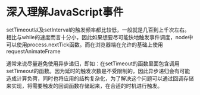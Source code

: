 # 深入理解JavaScript事件

 setTimeout以及setInterval的触发频率都比较低，一般就是几百到上千次左右。相比与while的速度而言十分小，因此如果想要尽可能快地触发事件调度，node中可以使用process.nextTick函数。而在浏览器端在允许的基础上使用requestAnimateFrame

 通常来说尽量避免使用异步递归，即如：在setTimeout的函数里面包含调用setTimeout的函数。因为延时的触发次数是不受限制的，因此异步递归会有可能造成计算负荷，同时也将应用的结构复杂化，为了解决这个问题可以通过回调存储来实现，将需要触发的回调函数存储起来，在合适的时机进行触发。


